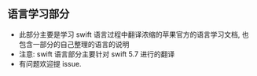 ## 语言学习部分

* 此部分主要是学习 swift 语言过程中翻译浓缩的苹果官方的语言学习文档, 也包含一部分的自己整理的语言的说明
* 注意: swift 语言部分主要针对 swift 5.7 进行的翻译
* 有问题欢迎提 issue.
